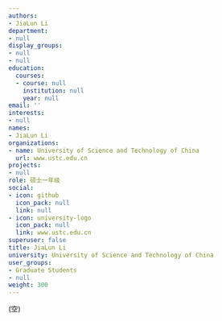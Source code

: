 ```yaml
---
authors:
- JiaLun Li
department:
- null
display_groups:
- null
- null
education:
  courses:
  - course: null
    institution: null
    year: null
email: ''
interests:
- null
names:
- JiaLun Li
organizations:
- name: University of Science and Technology of China
  url: www.ustc.edu.cn
projects:
- null
role: 硕士一年级
social:
- icon: github
  icon_pack: null
  link: null
- icon: university-logo
  icon_pack: null
  link: www.ustc.edu.cn
superuser: false
title: JiaLun Li
university: University of Science and Technology of China
user_groups:
- Graduate Students
- null
weight: 300
---
```


(空)
